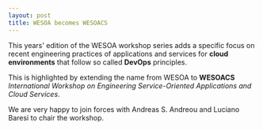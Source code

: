 ```yaml
---
layout: post
title: WESOA becomes WESOACS
---
```


This years' edition of the WESOA workshop series adds a specific focus on recent engineering practices of applications and services for **cloud environments** that follow so called **DevOps** principles.

This is highlighted by extending the name from WESOA to **WESOACS** *International Workshop on Engineering Service-Oriented Applications and Cloud Services*.

We are very happy to join forces with Andreas S. Andreou and Luciano Baresi to chair the workshop.
